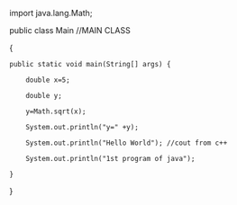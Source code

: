 import java.lang.Math;

public class Main //MAIN CLASS

{

	public static void main(String[] args) {
  
	    double x=5;
      
	    double y;
      
	    y=Math.sqrt(x);
      
	    System.out.println("y=" +y);
      
		System.out.println("Hello World"); //cout from c++
    
		System.out.println("1st program of java");
    
	}
  
}
